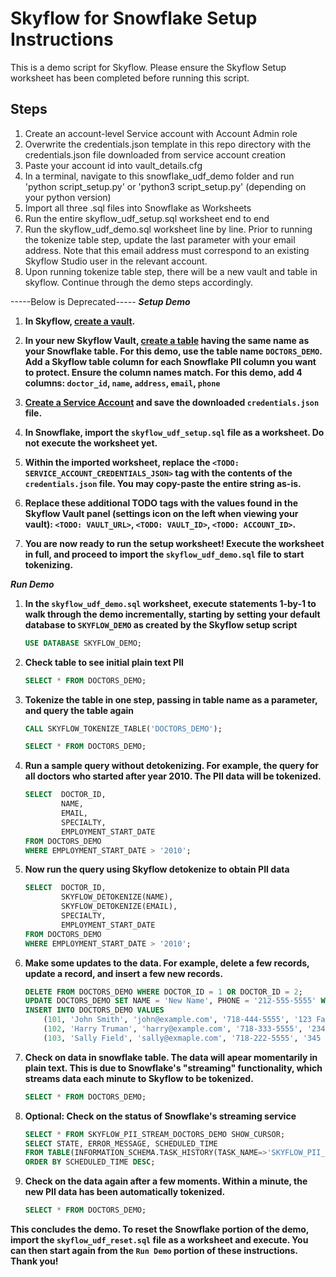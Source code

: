# Skyflow for Snowflake Setup Instructions

This is a demo script for Skyflow. Please ensure the Skyflow Setup worksheet has been completed before running this script.

## Steps

1. Create an account-level Service account with Account Admin role
2. Overwrite the credentials.json template in this repo directory with the credentials.json file downloaded from service account creation
3. Paste your account id into vault_details.cfg
4. In a terminal, navigate to this snowflake_udf_demo folder and run 'python script_setup.py' or 'python3 script_setup.py' (depending on your python version)
5. Import all three .sql files into Snowflake as Worksheets
6. Run the entire skyflow_udf_setup.sql worksheet end to end
7. Run the skyflow_udf_demo.sql worksheet line by line. Prior to running the tokenize table step, update the last parameter with your email address. Note that this email address must correspond to an existing Skyflow Studio user in the relevant account.
8. Upon running tokenize table step, there will be a new vault and table in skyflow. Continue through the demo steps accordingly.


-----Below is Deprecated-----
***Setup Demo***

1. **In Skyflow, [create a vault](https://docs.skyflow.com/create-a-vault/).**

2. **In your new Skyflow Vault, [create a table](https://docs.skyflow.com/create-a-vault/#edit-the-vault-schema) having the same name as your Snowflake table. For this demo, use the table name ```DOCTORS_DEMO```. Add a Skyflow table column for each Snowflake PII column you want to protect. Ensure the column names match. For this demo, add 4 columns: ```doctor_id```, ```name```, ```address```, ```email```, ```phone```**

3. **[Create a Service Account](https://docs.skyflow.com/api-authentication/#create-a-service-account) and save the downloaded `credentials.json` file.**

4. **In Snowflake, import the ```skyflow_udf_setup.sql``` file as a worksheet. Do not execute the worksheet yet.**

5. **Within the imported worksheet, replace the ```<TODO: SERVICE_ACCOUNT_CREDENTIALS_JSON>``` tag with the contents of the ```credentials.json``` file. You may copy-paste the entire string as-is.**

6. **Replace these additional TODO tags with the values found in the Skyflow Vault panel (settings icon on the left when viewing your vault): ```<TODO: VAULT_URL>```, ```<TODO: VAULT_ID>```, ```<TODO: ACCOUNT_ID>```.**

7. **You are now ready to run the setup worksheet! Execute the worksheet in full, and proceed to import the ```skyflow_udf_demo.sql``` file to start tokenizing.**

***Run Demo***

1. **In the ```skyflow_udf_demo.sql``` worksheet, execute statements 1-by-1 to walk through the demo incrementally, starting by setting your default database to ```SKYFLOW_DEMO``` as created by the Skyflow setup script**
    ```sql
    USE DATABASE SKYFLOW_DEMO;
    ```

2. **Check table to see initial plain text PII**
    ```sql
    SELECT * FROM DOCTORS_DEMO;
    ```

3. **Tokenize the table in one step, passing in table name as a parameter, and query the table again**
    ```sql
    CALL SKYFLOW_TOKENIZE_TABLE('DOCTORS_DEMO');
    ```
    ```sql
    SELECT * FROM DOCTORS_DEMO;
    ```

4. **Run a sample query without detokenizing. For example, the query for all doctors who started after year 2010. The PII data will be tokenized.**
    ```sql
    SELECT  DOCTOR_ID,
            NAME,
            EMAIL,
            SPECIALTY,
            EMPLOYMENT_START_DATE
    FROM DOCTORS_DEMO
    WHERE EMPLOYMENT_START_DATE > '2010';
    ```

5. **Now run the query using Skyflow detokenize to obtain PII data**
    ```sql
    SELECT  DOCTOR_ID,
            SKYFLOW_DETOKENIZE(NAME),
            SKYFLOW_DETOKENIZE(EMAIL),
            SPECIALTY,
            EMPLOYMENT_START_DATE
    FROM DOCTORS_DEMO
    WHERE EMPLOYMENT_START_DATE > '2010';
    ```

6. **Make some updates to the data. For example, delete a few records, update a record, and insert a few new records.**
    ```sql
    DELETE FROM DOCTORS_DEMO WHERE DOCTOR_ID = 1 OR DOCTOR_ID = 2;
    UPDATE DOCTORS_DEMO SET NAME = 'New Name', PHONE = '212-555-5555' WHERE DOCTOR_ID = 3;
    INSERT INTO DOCTORS_DEMO VALUES
        (101, 'John Smith', 'john@example.com', '718-444-5555', '123 Fake Street NY NY 10019', 'Cardiology', '2020-01-01'),
        (102, 'Harry Truman', 'harry@example.com', '718-333-5555', '234 Fake Street NY NY 10019', 'Podiatry', '2023-01-01'),
        (103, 'Sally Field', 'sally@exmaple.com', '718-222-5555', '345 Fake Street NY NY 10019', 'Surgeon', '2022-01-01');
    ```

7. **Check on data in snowflake table. The data will apear momentarily in plain text. This is due to Snowflake's "streaming" functionality, which streams data each minute to Skyflow to be tokenized.**
    ```sql
    SELECT * FROM DOCTORS_DEMO;
    ```

8. **Optional: Check on the status of Snowflake's streaming service**
    ```sql
    SELECT * FROM SKYFLOW_PII_STREAM_DOCTORS_DEMO SHOW_CURSOR;
    SELECT STATE, ERROR_MESSAGE, SCHEDULED_TIME
    FROM TABLE(INFORMATION_SCHEMA.TASK_HISTORY(TASK_NAME=>'SKYFLOW_PII_STREAM_DOCTORS_DEMO_TASK'))
    ORDER BY SCHEDULED_TIME DESC;
    ```

9. **Check on the data again after a few moments. Within a minute, the new PII data has been automatically tokenized.**
    ```sql
    SELECT * FROM DOCTORS_DEMO;
    ```

**This concludes the demo. To reset the Snowflake portion of the demo, import the ```skyflow_udf_reset.sql``` file as a worksheet and execute. You can then start again from the ```Run Demo``` portion of these instructions. Thank you!**